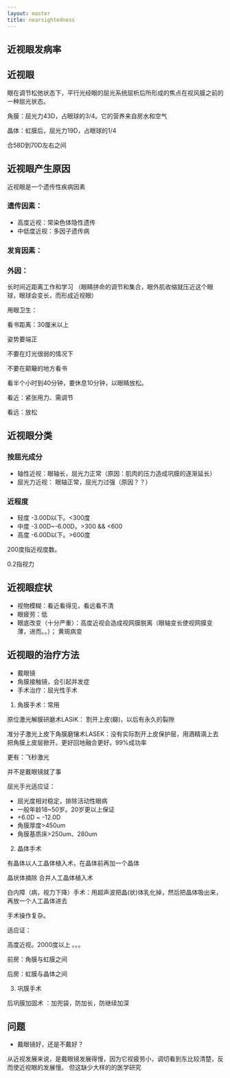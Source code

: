 ```yaml
---
layout: master
title: nearsightedness
---
```


## 近视眼发病率

## 近视眼

眼在调节松弛状态下，平行光经眼的屈光系统屈析后所形成的焦点在视风膜之前的一种屈光状态。

角膜：屈光力43D，占眼球的3/4。它的营养来自房水和空气

晶体：虹膜后，屈光力19D，占眼球的1/4

合58D到70D左右之间

## 近视眼产生原因

近视眼是一个遗传性疾病因素

### 遗传因素：

- 高度近视：常染色体隐性遗传
- 中低度近视：多因子遗传病

### 发肓因素：

### 外因：

长时间近距离工作和学习
（眼睛拼命的调节和集合，眼外肌收缩就压近这个眼球，眼球会变长，而形成近视眼）

用眼卫生：

看书距离：30厘米以上

姿势要端正

不要在灯光很弱的情况下

不要在颠簸的地方看书

看半个小时到40分钟，要休息10分钟，以眼睛放松。

看近：紧张用力、需调节

看远：放松

## 近视眼分类

### 按屈光成分

- 轴性近视：眼轴长，屈光力正常（原因：肌肉的压力造成巩膜的逐渐延长）
- 屈光力近视： 眼轴正常，屈光力过强（原因？？）
### 近程度

- 轻度 -3.00D以下。<300度
- 中度 -3.00D~-6.00D。>300 && <600
- 高度 -6.00D以下。>600度

200度指近视度数。

0.2指视力

## 近视眼症状

- 视物模糊：看近看得见，看远看不清
- 眼疲劳：低
- 眼底改变（十分严重）：高度近视会造成视网膜脱离（眼轴变长使视网膜变薄，进而。。）；
黄斑病变

## 近视眼的治疗方法

* 戴眼镜
* 角膜接触镜，会引起并发症
* 手术治疗：屈光性手术

1. 角膜手术：常用

原位激光解膜研磨术LASIK： 割开上皮(瓣)，以后有永久的裂隙

准分子激光上皮下角膜磨镶术LASEK：没有实际割开上皮保护层，用酒精滴上去把角膜上皮层掀开。更好回地融合更好。99%成功率

更有：飞秒激光

并不是戴眼镜就了事

屈光手光适应证：

- 屈光度相对稳定，排除活动性眼病
- 一般年龄18~50岁。20岁更以上保证
- +6.0D ~ -12.0D
- 角膜厚度>450um
- 角膜基质床>250um、280um

2. 晶体手术

有晶体以人工晶体植入术，在晶体前再加一个晶体

晶状体摘除 合并人工晶体植入术

白内障（病，视力下降）手术：用超声波把晶(状)体乳化掉，然后把晶体吸出来，再放一个人工晶体进去

手术操作复杂。

适应证：

高度近视。2000度以上
。。。

前房：角膜与虹膜之间

后房：虹膜与晶体之间


3. 巩膜手术

后巩膜加固术
：加兜袋，防加长，防继续加深


## 问题

* 戴眼镜好，还是不戴好？

从近视发展来说，是戴眼镜发展得慢，因为它视疲劳小，调切看到东比较清楚，反而使近视眼的发展慢。
但这缺少大样的的医学研究

